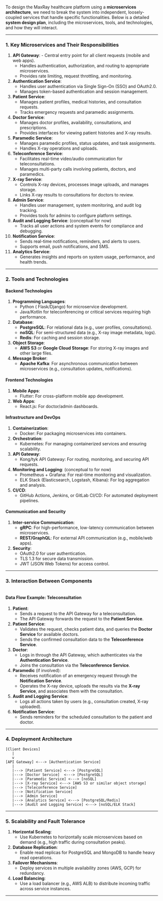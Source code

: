 
To design the MaxRay healthcare platform using a **microservices architecture**, we need to break the system into independent, loosely-coupled services that handle specific functionalities. Below is a detailed **system design plan**, including the microservices, tools, and technologies, and how they will interact.

---

### **1. Key Microservices and Their Responsibilities**

1. **API Gateway**:
       - Central entry point for all client requests (mobile and web apps).
    - Handles authentication, authorization, and routing to appropriate microservices.
    - Provides rate limiting, request throttling, and monitoring.
2. **Authentication Service**:
    - Handles user authentication via Single Sign-On (SSO) and OAuth2.0.
    - Manages token-based authentication and session management.
3. **Patient Service**:
    - Manages patient profiles, medical histories, and consultation requests.
    - Tracks emergency requests and paramedic assignments.
4. **Doctor Service**:
    - Manages doctor profiles, availability, consultations, and prescriptions.
    - Provides interfaces for viewing patient histories and X-ray results.
5. **Paramedic Service**:
    - Manages paramedic profiles, status updates, and task assignments.
    - Handles X-ray operations and uploads.
6. **Teleconference Service**:
    - Facilitates real-time video/audio communication for teleconsultations.
    - Manages multi-party calls involving patients, doctors, and paramedics.
7. **X-ray Service**:
    - Controls X-ray devices, processes image uploads, and manages storage.
    - Links X-ray results to consultations for doctors to review.
8. **Admin Service**:
    - Handles user management, system monitoring, and audit log tracking.
    - Provides tools for admins to configure platform settings.
9. **Audit and Logging Service**: (conceptual for now)
    - Tracks all user actions and system events for compliance and debugging.
10. **Notification Service**:
    - Sends real-time notifications, reminders, and alerts to users.
    - Supports email, push notifications, and SMS.
11. **Analytics Service**:
    - Generates insights and reports on system usage, performance, and health trends.
---
### **2. Tools and Technologies**

#### **Backend Technologies**

1. **Programming Languages**:
    - Python ( Flask/Django) for microservice development.
    - Java/Kotlin for teleconferencing or critical services requiring high performance.
2. **Database**:
    - **PostgreSQL**: For relational data (e.g., user profiles, consultations).
    - **noSQL**: For semi-structured data (e.g., X-ray image metadata, logs).
    - **Redis**: For caching and session storage.
3. **Object Storage**:
    - **AWS S3** or **Google Cloud Storage**: For storing X-ray images and other large files.
4. **Message Broker**:
    - **Apache Kafka**: For asynchronous communication between microservices (e.g., consultation updates, notifications).
#### **Frontend Technologies**
1. **Mobile Apps**:
    - Flutter: For cross-platform mobile app development.
2. **Web Apps**:
    - React.js: For doctor/admin dashboards.
#### **Infrastructure and DevOps**
1. **Containerization**:
    - Docker: For packaging microservices into containers.
2. **Orchestration**:
    - Kubernetes: For managing containerized services and ensuring scalability.
3. **API Gateway**:
    - Kong/tyk API Gateway: For routing, monitoring, and securing API requests.
4. **Monitoring and Logging**: (conceptual to for now)
    - Prometheus + Grafana: For real-time monitoring and visualization.
    - ELK Stack (Elasticsearch, Logstash, Kibana): For log aggregation and analysis.
5. **CI/CD**:
    - GitHub Actions, Jenkins, or GitLab CI/CD: For automated deployment pipelines.
#### **Communication and Security**
1. **Inter-service Communication**:
    - **gRPC**: For high-performance, low-latency communication between microservices.
    - **REST/GraphQL**: For external API communication (e.g., mobile/web apps).
2. **Security**:
    - OAuth2.0 for user authentication.
    - TLS 1.3 for secure data transmission.
    - JWT (JSON Web Tokens) for access control.
---
### **3. Interaction Between Components**
```

```
#### **Data Flow Example: Teleconsultation**

1. **Patient**:
    - Sends a request to the API Gateway for a teleconsultation.
    - The API Gateway forwards the request to the **Patient Service**.
2. **Patient Service**:
    - Validates the request, checks patient data, and queries the **Doctor Service** for available doctors.
    - Sends the confirmed consultation data to the **Teleconference Service**.
3. **Doctor**:
    - Logs in through the API Gateway, which authenticates via the **Authentication Service**.
    - Joins the consultation via the **Teleconference Service**.
4. **Paramedic** (if involved):
    - Receives notification of an emergency request through the **Notification Service**.
    - Operates the X-ray device, uploads the results via the **X-ray Service**, and associates them with the consultation.
5. **Audit and Logging Service**:
    - Logs all actions taken by users (e.g., consultation created, X-ray uploaded).
6. **Notification Service**:
    - Sends reminders for the scheduled consultation to the patient and doctor.

---

### **4. Deployment Architecture**

```PlantUML
[Client Devices]
   |
   v
[API Gateway] <---> [Authentication Service]
   |
   |---> [Patient Service] <---> [PostgreSQL]
   |---> [Doctor Service]  <---> [PostgreSQL]
   |---> [Paramedic Service] <---> [noSQL]
   |---> [X-ray Service] <---> [AWS S3 or similar object storage]
   |---> [Teleconference Service]
   |---> [Notification Service]
   |---> [Admin Service]
   |---> [Analytics Service] <---> [PostgreSQL/Redis]
   |---> [Audit and Logging Service] <---> [noSQL/ELK Stack]
```

---

### **5. Scalability and Fault Tolerance**

1. **Horizontal Scaling**:
    - Use Kubernetes to horizontally scale microservices based on demand (e.g., high traffic during consultation peaks).
2. **Database Replication**:
    - Enable read replicas for PostgreSQL and MongoDB to handle heavy read operations.
3. **Failover Mechanisms**:
    - Deploy services in multiple availability zones (AWS, GCP) for redundancy.
4. **Load Balancing**:
    - Use a load balancer (e.g., AWS ALB) to distribute incoming traffic across service instances.
---
